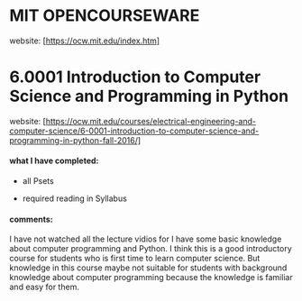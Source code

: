 # MIT OPENCOURSEWARE

website: [https://ocw.mit.edu/index.htm]

# 6.0001 Introduction to Computer Science and Programming in Python

website: [https://ocw.mit.edu/courses/electrical-engineering-and-computer-science/6-0001-introduction-to-computer-science-and-programming-in-python-fall-2016/]

#### what I have completed:

* all Psets

* required reading in Syllabus

#### comments:

I have not watched all the lecture vidios for I have some basic knowledge about computer programming and Python. I think this is a good introductory course for students who is first time to learn computer science. But knowledge in this course maybe not suitable for students with background knowledge about computer programming because the knowledge is familiar and easy for them.
